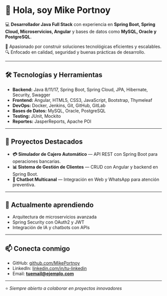# 👋 Hola, soy Mike Portnoy

💻 **Desarrollador Java Full Stack** con experiencia en **Spring Boot, Spring Cloud, Microservicios, Angular** y bases de datos como **MySQL, Oracle y PostgreSQL**.

🚀 Apasionado por construir soluciones tecnológicas eficientes y escalables.  
🔍 Enfocado en calidad, seguridad y buenas prácticas de desarrollo.

---

## 🛠️ Tecnologías y Herramientas

- **Backend:** Java 8/11/17, Spring Boot, Spring Cloud, JPA, Hibernate, Security, Swagger
- **Frontend:** Angular, HTML5, CSS3, JavaScript, Bootstrap, Thymeleaf
- **DevOps:** Docker, Jenkins, Git, GitHub, GitLab
- **Bases de Datos:** MySQL, Oracle, PostgreSQL
- **Testing:** JUnit, Mockito
- **Reportes:** JasperReports, Apache POI

---

## 📌 Proyectos Destacados
- **💳 Simulador de Cajero Automático** — API REST con Spring Boot para operaciones bancarias.
- **📊 Sistema de Gestión de Clientes** — CRUD con Angular y backend en Spring Boot.
- **🤖 Chatbot Multicanal** — Integración en Web y WhatsApp para atención preventiva.

---

## 🌱 Actualmente aprendiendo
- Arquitectura de microservicios avanzada  
- Spring Security con OAuth2 y JWT  
- Integración de IA y chatbots con APIs

---

## 📫 Conecta conmigo
- GitHub: [github.com/MikePortnoy](https://github.com/MikePortnoy)
- LinkedIn: [linkedin.com/in/tu-linkedin](https://linkedin.com/in/tu-linkedin)
- Email: **tuemail@ejemplo.com**

---

⭐ _Siempre abierto a colaborar en proyectos innovadores_
